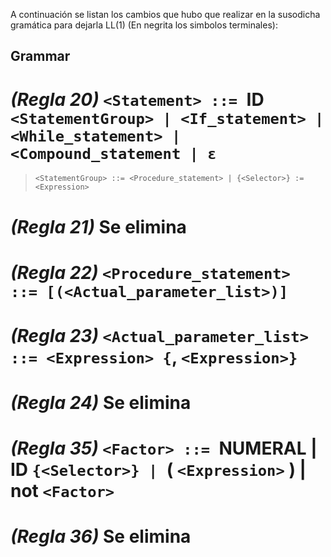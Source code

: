 A continuación se listan los cambios que hubo que realizar en la susodicha gramática para dejarla LL(1) (En negrita los simbolos terminales):

## Grammar ##

# _(Regla 20)_ `<Statement> ::= `**ID** `<StatementGroup> | <If_statement> | <While_statement> | <Compound_statement | ε`
> `<StatementGroup> ::= <Procedure_statement> | {<Selector>} := <Expression>`

# _(Regla 21)_ **Se elimina**

# _(Regla 22)_ `<Procedure_statement> ::= [(<Actual_parameter_list>)]`

# _(Regla 23)_ `<Actual_parameter_list> ::= <Expression> {`**,** `<Expression>} `

# _(Regla 24)_ **Se elimina**

# _(Regla 35)_ `<Factor> ::= `**NUMERAL** | **ID** `{<Selector>} | `**(** `<Expression>` **)** | **not** `<Factor>`

# _(Regla 36)_ **Se elimina**